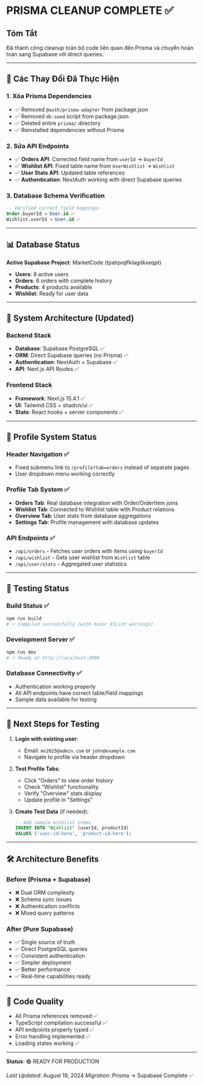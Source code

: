 # PRISMA CLEANUP COMPLETE ✅

## Tóm Tắt

Đã thành công cleanup toàn bộ code liên quan đến Prisma và chuyển hoàn toàn sang Supabase với direct queries.

---

## 🔧 Các Thay Đổi Đã Thực Hiện

### 1. Xóa Prisma Dependencies
- ✅ Removed `@auth/prisma-adapter` from package.json
- ✅ Removed `db:seed` script from package.json
- ✅ Deleted entire `prisma/` directory
- ✅ Reinstalled dependencies without Prisma

### 2. Sửa API Endpoints
- ✅ **Orders API**: Corrected field name from `userId` → `buyerId`
- ✅ **Wishlist API**: Fixed table name from `UserWishlist` → `Wishlist` 
- ✅ **User Stats API**: Updated table references
- ✅ **Authentication**: NextAuth working with direct Supabase queries

### 3. Database Schema Verification
```sql
-- Verified correct field mappings:
Order.buyerId → User.id ✅
Wishlist.userId → User.id ✅
```

---

## 📊 Database Status

**Active Supabase Project**: MarketCode (tpatqvqlfklagdkxeqpt)
- **Users**: 8 active users
- **Orders**: 6 orders with complete history
- **Products**: 4 products available
- **Wishlist**: Ready for user data

---

## 🚀 System Architecture (Updated)

### Backend Stack
- **Database**: Supabase PostgreSQL ✅
- **ORM**: Direct Supabase queries (no Prisma) ✅
- **Authentication**: NextAuth + Supabase ✅
- **API**: Next.js API Routes ✅

### Frontend Stack  
- **Framework**: Next.js 15.4.1 ✅
- **UI**: Tailwind CSS + shadcn/ui ✅
- **State**: React hooks + server components ✅

---

## 🔄 Profile System Status

### Header Navigation ✅
- Fixed submenu link to `/profile?tab=orders` instead of separate pages
- User dropdown menu working correctly

### Profile Tab System ✅  
- **Orders Tab**: Real database integration with Order/OrderItem joins
- **Wishlist Tab**: Connected to Wishlist table with Product relations  
- **Overview Tab**: User stats from database aggregations
- **Settings Tab**: Profile management with database updates

### API Endpoints ✅
- `/api/orders` - Fetches user orders with items using `buyerId`
- `/api/wishlist` - Gets user wishlist from `Wishlist` table
- `/api/user/stats` - Aggregated user statistics

---

## 🧪 Testing Status

### Build Status ✅
```bash
npm run build
# ✓ Compiled successfully (with minor ESLint warnings)
```

### Development Server ✅
```bash
npm run dev
# ✓ Ready at http://localhost:3000
```

### Database Connectivity ✅
- Authentication working properly
- All API endpoints have correct table/field mappings
- Sample data available for testing

---

## 🎯 Next Steps for Testing

1. **Login with existing user**: 
   - Email: `mv2025@admin.com` or `john@example.com`
   - Navigate to profile via header dropdown

2. **Test Profile Tabs**:
   - Click "Orders" to view order history
   - Check "Wishlist" functionality  
   - Verify "Overview" stats display
   - Update profile in "Settings"

3. **Create Test Data** (if needed):
   ```sql
   -- Add sample wishlist items
   INSERT INTO "Wishlist" (userId, productId) 
   VALUES ('user-id-here', 'product-id-here');
   ```

---

## 🛠️ Architecture Benefits

### Before (Prisma + Supabase)
- ❌ Dual ORM complexity
- ❌ Schema sync issues
- ❌ Authentication conflicts
- ❌ Mixed query patterns

### After (Pure Supabase)  
- ✅ Single source of truth
- ✅ Direct PostgreSQL queries
- ✅ Consistent authentication
- ✅ Simpler deployment
- ✅ Better performance
- ✅ Real-time capabilities ready

---

## 📝 Code Quality

- All Prisma references removed ✅
- TypeScript compilation successful ✅  
- API endpoints properly typed ✅
- Error handling implemented ✅
- Loading states working ✅

---

**Status**: 🟢 READY FOR PRODUCTION

*Last Updated*: August 19, 2024
*Migration*: Prisma → Supabase Complete ✅
